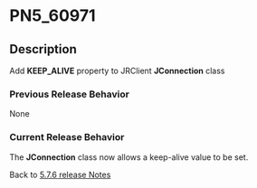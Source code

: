 # PN5_60971

<PageHeader />

## Description

Add **KEEP\_ALIVE** property to JRClient **JConnection** class

### Previous Release Behavior

None

### Current Release Behavior

The **JConnection** class now allows a keep-alive value to be set.

Back to [5.7.6 release Notes](../jbase-5.7.6-release-notes/README.md)
